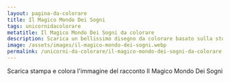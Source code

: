 ```yaml
---
layout: pagina-da-colorare
title: Il Magico Mondo Dei Sogni
tags: unicornidacolorare
metatitle: Il Magico Mondo Dei Sogni da colorare
description: Scarica un bellissimo disegno da colorare basato sulla storia Il Magico Mondo Dei Sogni
image: /assets/images/il-magico-mondo-dei-sogni.webp
permalink: /unicorni-da-colorare/il-magico-mondo-dei-sogni-da-colorare.html
---
```

Scarica stampa e colora l'immagine del racconto Il Magico Mondo Dei Sogni
